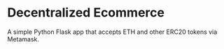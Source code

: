 # Decentralized Ecommerce

A simple Python Flask app that accepts ETH and other ERC20 tokens via Metamask.